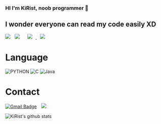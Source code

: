 ### HI I'm KiRist, noob programmer 👋

## I wonder everyone can read my code easily XD

<div>
    <a href="https://hits.seeyoufarm.com"><img src="https://hits.seeyoufarm.com/api/count/incr/badge.svg?url=https%3A%2F%2Fgithub.com%2FKiRist-code&count_bg=%2379C83D&title_bg=%23555555&icon=adguard.svg&icon_color=%23E7E7E7&title=hits&edge_flat=false"/></a>
    <img 
        src="https://img.shields.io/github/followers/KiRist-code?label=KiRist%20Followers&style=social"
        style="height : auto; margin-left : 10px; margin-right : 10px;"/>
    <a href="https://discord.com/">
    <img 
        src="http://img.shields.io/badge/-Discord-blue?style=flat&logo=Discord&link=https://discord.com/"
        style="height : auto; margin-left : 10px; margin-right : 10px;"/>
    </a>
    <a href="https://www.notion.so/kiristhome/KiRist-s-Home-d8afdcc42ca84f5dbbc5a810cd59b074">
        <img 
            src="http://img.shields.io/badge/-KiRist%20Notion-655ced?style=flat&logo=Notion&link=https://www.notion.so/kiristhome/KiRist-s-Home-d8afdcc42ca84f5dbbc5a810cd59b074"
            style="height : auto; margin-left : 10px; margin-right : 10px;"/>
    </a>
</div>

 
# Language
![PYTHON](https://img.shields.io/badge/PYTHON-%E2%98%85%E2%98%85%E2%98%85%E2%98%85%E2%98%86-0696D7?style=plastic&logo=Python&logoColor=white)
![C](https://img.shields.io/badge/C-%E2%98%85%E2%98%85%E2%98%85%E2%98%85%E2%98%85-0696D7?style=plastic&logo=C&logoColor=white)
![Java](https://img.shields.io/badge/Java-%E2%98%85%E2%98%85%E2%98%85%E2%98%86%E2%98%86-d13846?style=plastic&logo=Java&logoColor=white)

# Contact
 [![Gmail Badge](https://img.shields.io/badge/Gmail-d14836?style=flat-square&logo=Gmail&logoColor=white&link=mailto:kmj57667@gmail.com)](mailto:kmj57667@gmail.com)
 <a href="https://discord.com/">
    <img 
        src="http://img.shields.io/badge/-KilrBst%20KiRist&#35;8098-blue?style=flat&logo=Discord&link=https://discord.com/"
        style="height : auto; margin-left : 10px; margin-right : 10px;"/>
 </a>


![KiRist's github stats](https://github-readme-stats.vercel.app/api?username=KiRist-code&show_icons=true)
